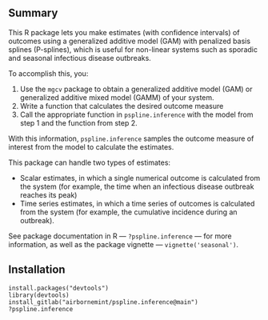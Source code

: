 ## Summary

This R package lets you make estimates (with confidence intervals) of outcomes using a generalized additive model (GAM) with penalized basis splines (P-splines), which is useful for non-linear systems such as sporadic and seasonal infectious disease outbreaks.

To accomplish this, you:

1. Use the `mgcv` package to obtain a generalized additive model (GAM) or generalized additive mixed model (GAMM) of your system. 
2. Write a function that calculates the desired outcome measure
3. Call the appropriate function in `pspline.inference` with the model from step 1 and the function from step 2.

With this information, `pspline.inference` samples the outcome measure of interest from the model to calculate the estimates.

This package can handle two types of estimates:

 * Scalar estimates, in which a single numerical outcome is calculated from the system (for example, the time when an infectious disease outbreak reaches its peak)
 * Time series estimates, in which a time series of outcomes is calculated from the system (for example, the cumulative incidence during an outbreak).
 
 See package documentation in R — `?pspline.inference` — for more information, as well as the package vignette — `vignette('seasonal')`.
 
## Installation
 
```
install.packages("devtools")
library(devtools)
install_gitlab("airbornemint/pspline.inference@main")
?pspline.inference
```

